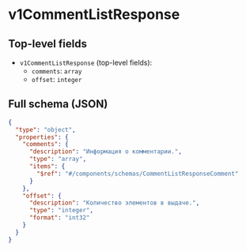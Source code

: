 # v1CommentListResponse

## Top-level fields
- `v1CommentListResponse` (top-level fields):
  - `comments`: `array`
  - `offset`: `integer`

## Full schema (JSON)
```json
{
  "type": "object",
  "properties": {
    "comments": {
      "description": "Информация о комментарии.",
      "type": "array",
      "items": {
        "$ref": "#/components/schemas/CommentListResponseComment"
      }
    },
    "offset": {
      "description": "Количество элементов в выдаче.",
      "type": "integer",
      "format": "int32"
    }
  }
}
```
